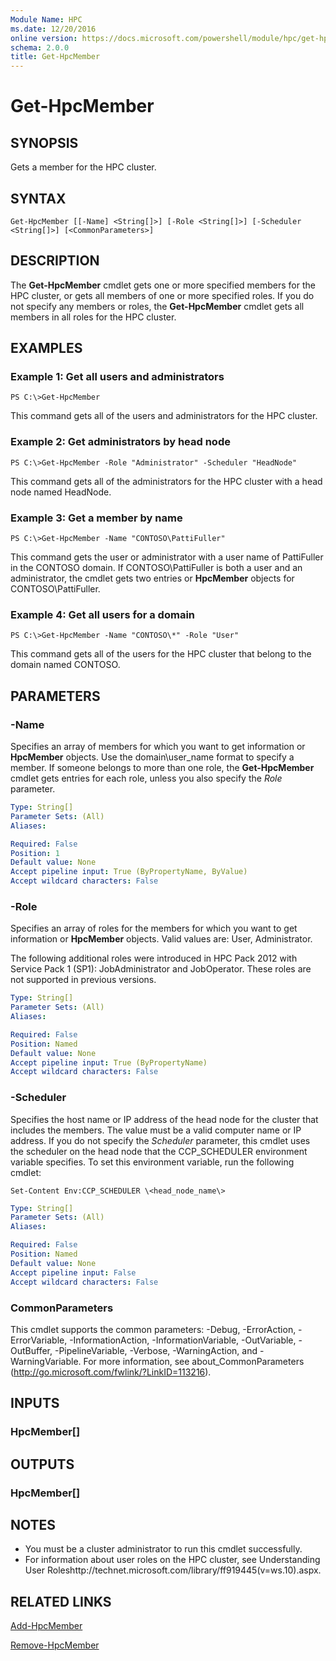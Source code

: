 ```yaml
---
Module Name: HPC
ms.date: 12/20/2016
online version: https://docs.microsoft.com/powershell/module/hpc/get-hpcmember?view=windowsserver2012r2-ps&wt.mc_id=ps-gethelp
schema: 2.0.0
title: Get-HpcMember
---
```


# Get-HpcMember

## SYNOPSIS
Gets a member for the HPC cluster.

## SYNTAX

```
Get-HpcMember [[-Name] <String[]>] [-Role <String[]>] [-Scheduler <String[]>] [<CommonParameters>]
```

## DESCRIPTION
The **Get-HpcMember** cmdlet gets one or more specified members for the HPC cluster, or gets all members of one or more specified roles.
If you do not specify any members or roles, the **Get-HpcMember** cmdlet gets all members in all roles for the HPC cluster.

## EXAMPLES

### Example 1: Get all users and administrators
```
PS C:\>Get-HpcMember
```

This command gets all of the users and administrators for the HPC cluster.

### Example 2: Get administrators by head node
```
PS C:\>Get-HpcMember -Role "Administrator" -Scheduler "HeadNode"
```

This command gets all of the administrators for the HPC cluster with a head node named HeadNode.

### Example 3: Get a member by name
```
PS C:\>Get-HpcMember -Name "CONTOSO\PattiFuller"
```

This command gets the user or administrator with a user name of PattiFuller in the CONTOSO domain.
If CONTOSO\PattiFuller is both a user and an administrator, the cmdlet gets two entries or **HpcMember** objects for CONTOSO\PattiFuller.

### Example 4: Get all users for a domain
```
PS C:\>Get-HpcMember -Name "CONTOSO\*" -Role "User"
```

This command gets all of the users for the HPC cluster that belong to the domain named CONTOSO.

## PARAMETERS

### -Name
Specifies an array of members for which you want to get information or **HpcMember** objects.
Use the domain\user_name format to specify a member.
If someone belongs to more than one role, the **Get-HpcMember** cmdlet gets entries for each role, unless you also specify the *Role* parameter.

```yaml
Type: String[]
Parameter Sets: (All)
Aliases:

Required: False
Position: 1
Default value: None
Accept pipeline input: True (ByPropertyName, ByValue)
Accept wildcard characters: False
```

### -Role
Specifies an array of roles for the members for which you want to get information or **HpcMember** objects.
Valid values are: User, Administrator.

The following additional roles were introduced in HPC Pack 2012 with Service Pack 1 (SP1): JobAdministrator and JobOperator.
These roles are not supported in previous versions.

```yaml
Type: String[]
Parameter Sets: (All)
Aliases:

Required: False
Position: Named
Default value: None
Accept pipeline input: True (ByPropertyName)
Accept wildcard characters: False
```

### -Scheduler
Specifies the host name or IP address of the head node for the cluster that includes the members.
The value must be a valid computer name or IP address.
If you do not specify the *Scheduler* parameter, this cmdlet uses the scheduler on the head node that the CCP_SCHEDULER environment variable specifies.
To set this environment variable, run the following cmdlet:

`Set-Content Env:CCP_SCHEDULER \<head_node_name\>`

```yaml
Type: String[]
Parameter Sets: (All)
Aliases:

Required: False
Position: Named
Default value: None
Accept pipeline input: False
Accept wildcard characters: False
```

### CommonParameters
This cmdlet supports the common parameters: -Debug, -ErrorAction, -ErrorVariable, -InformationAction, -InformationVariable, -OutVariable, -OutBuffer, -PipelineVariable, -Verbose, -WarningAction, and -WarningVariable. For more information, see about_CommonParameters (http://go.microsoft.com/fwlink/?LinkID=113216).

## INPUTS

### HpcMember[]

## OUTPUTS

### HpcMember[]

## NOTES
* You must be a cluster administrator to run this cmdlet successfully.
* For information about user roles on the HPC cluster, see Understanding User Roleshttp://technet.microsoft.com/library/ff919445(v=ws.10).aspx.

## RELATED LINKS

[Add-HpcMember](./Add-HpcMember.md)

[Remove-HpcMember](./Remove-HpcMember.md)
